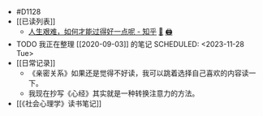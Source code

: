 - #D1128
- [[已读列表]]
	- [人生艰难，如何才能过得好一点呢 - 知乎](https://zhuanlan.zhihu.com/p/482757365) [🔎](es://202311281426_人生艰难，如何才能过得好一点呢) [🖨](<file:///D:/Wanghu/Attachment/202311281426_人生艰难，如何才能过得好一点呢.html>)
- TODO 我正在整理 [[2020-09-03]] 的笔记
  SCHEDULED: <2023-11-28 Tue>
- [[日常记录]]
	- 《亲密关系》如果还是觉得不好读，我可以跳着选择自己喜欢的内容读一下。
	- 我现在抄写《心经》其实就是一种转换注意力的方法。
- [[《社会心理学》读书笔记]]